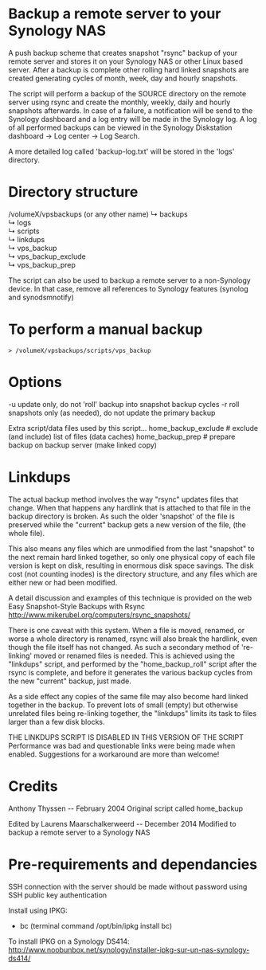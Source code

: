 Backup a remote server to your Synology NAS
================================

A push backup scheme that creates snapshot "rsync" backup of your remote
server and stores it on your Synology NAS or other Linux based server.
After a backup is complete other rolling hard linked snapshots are created
generating cycles of month, week, day and hourly snapshots.

The script will perform a backup of the SOURCE directory on the remote server
using rsync and create the monthly, weekly, daily and hourly snapshots 
afterwards. In case of a failure, a notification will be send to the 
Synology dashboard and a log entry will be made in the Synology log.
A log of all performed backups can be viewed in the Synology Diskstation 
dashboard -> Log center -> Log Search.
 
A more detailed log called 'backup-log.txt' will be stored in the 'logs' directory.


# Directory structure

/volumeX/vpsbackups (or any other name)
 ↳ backups  
 ↳ logs  
 ↳ scripts  
   ↳ linkdups  
   ↳ vps_backup  
   ↳ vps_backup_exclude  
   ↳ vps_backup_prep  

The script can also be used to backup a remote server to a non-Synology device.
In that case, remove all references to Synology features (synolog and synodsmnotify)


# To perform a manual backup

    > /volumeX/vpsbackups/scripts/vps_backup


# Options
   -u   update only, do not 'roll' backup into snapshot backup cycles
   -r   roll snapshots only (as needed), do not update the primary backup

Extra script/data files used by this script...
  home_backup_exclude  # exclude (and include) list of files (data caches)
  home_backup_prep     # prepare backup on backup server (make linked copy)


# Linkdups

The actual backup method involves the way "rsync" updates files that change.
When that happens any hardlink that is attached to that file in the backup
directory is broken.  As such the older 'snapshot' of the file is preserved
while the "current" backup gets a new version of the file, (the whole file).

This also means any files which are unmodified from the last "snapshot" to
the next remain hard linked together, so only one physical copy of each file
version is kept on disk, resulting in enormous disk space savings.  The disk
cost (not counting inodes) is the directory structure, and any files which
are either new or had been modified.

A detail discussion and examples of this technique is provided on the web
 Easy Snapshot-Style Backups with Rsync
 http://www.mikerubel.org/computers/rsync_snapshots/

There is one caveat with this system.  When a file is moved, renamed, or
worse a whole directory is renamed, rsync will also break the hardlink, even
though the file itself has not changed.  As such a secondary method of
're-linking' moved or renamed files is needed. This is achieved using the
"linkdups" script, and performed by the "home_backup_roll" script after the
rsync is complete, and before it generates the various backup cycles from
the new "current" backup, just made.

As a side effect any copies of the same file may also become hard linked
together in the backup.  To prevent lots of small (empty) but otherwise
unrelated files being re-linking together, the "linkdups" limits its task
to files larger than a few disk blocks.

THE LINKDUPS SCRIPT IS DISABLED IN THIS VERSION OF THE SCRIPT
Performance was bad and questionable links were being made when enabled.
Suggestions for a workaround are more than welcome!


# Credits

Anthony Thyssen -- February 2004
 Original script called home_backup

Edited by Laurens Maarschalkerweerd -- December 2014
 Modified to backup a remote server to a Synology NAS


# Pre-requirements and dependancies

SSH connection with the server should be made without password using SSH
public key authentication

Install using IPKG:
- bc (terminal command /opt/bin/ipkg install bc)

To install IPKG on a Synology DS414:
http://www.noobunbox.net/synology/installer-ipkg-sur-un-nas-synology-ds414/
